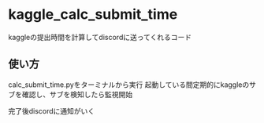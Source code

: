 # kaggle_calc_submit_time
kaggleの提出時間を計算してdiscordに送ってくれるコード

## 使い方
calc_submit_time.pyをターミナルから実行
起動している間定期的にkaggleのサブを確認し、サブを検知したら監視開始

完了後discordに通知がいく